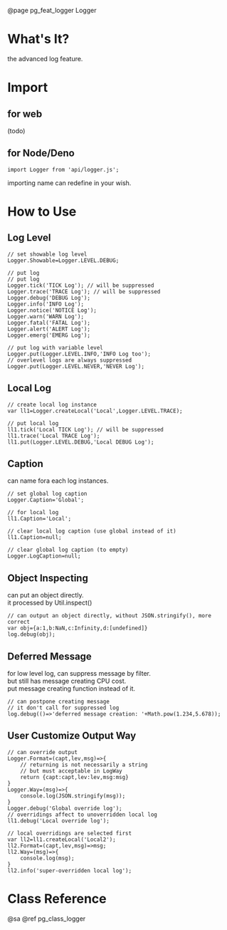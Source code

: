 ﻿@page pg_feat_logger Logger

# What's It?

the advanced log feature.  

# Import

## for web

(todo)  

## for Node/Deno

```
import Logger from 'api/logger.js';
```
importing name can redefine in your wish.  

# How to Use

## Log Level

```
// set showable log level 
Logger.Showable=Logger.LEVEL.DEBUG;

// put log 
// put log 
Logger.tick('TICK Log'); // will be suppressed 
Logger.trace('TRACE Log'); // will be suppressed 
Logger.debug('DEBUG Log');
Logger.info('INFO Log');
Logger.notice('NOTICE Log');
Logger.warn('WARN Log');
Logger.fatal('FATAL Log');
Logger.alert('ALERT Log');
Logger.emerg('EMERG Log');

// put log with variable level
Logger.put(Logger.LEVEL.INFO,'INFO Log too');
// overlevel logs are always suppressed 
Logger.put(Logger.LEVEL.NEVER,'NEVER Log');
```

## Local Log

```
// create local log instance 
var ll1=Logger.createLocal('Local',Logger.LEVEL.TRACE);

// put local log 
ll1.tick('Local TICK Log'); // will be suppressed 
ll1.trace('Local TRACE Log');
ll1.put(Logger.LEVEL.DEBUG,'Local DEBUG Log');
```

## Caption

can name fora each log instances.
```
// set global log caption 
Logger.Caption='Global';

// for local log
ll1.Caption='Local';

// clear local log caption (use global instead of it)
ll1.Caption=null;

// clear global log caption (to empty) 
Logger.LogCaption=null;

```

## Object Inspecting

can put an object directly.  
it processed by Util.inspect() 

```
// can output an object directly, without JSON.stringify(), more correct   
var obj={a:1,b:NaN,c:Infinity,d:[undefined]}
log.debug(obj);
```


## Deferred Message

for low level log, can suppress message by filter.  
but still has message creating CPU cost.  
put message creating function instead of it.  

```
// can postpone creating message 
// it don't call for suppressed log 
log.debug(()=>'deferred message creation: '+Math.pow(1.234,5.678));
```


## User Customize Output Way

```
// can override output 
Logger.Format=(capt,lev,msg)=>{
	// returning is not necessarily a string 
	// but must acceptable in LogWay 
	return {capt:capt,lev:lev,msg:msg}
}
Logger.Way=(msg)=>{
	console.log(JSON.stringify(msg));
}
Logger.debug('Global override log');
// overridings affect to unoverridden local log 
ll1.debug('Local override log');

// local overridings are selected first 
var ll2=ll1.createLocal('Local2');
ll2.Format=(capt,lev,msg)=>msg;
ll2.Way=(msg)=>{
	console.log(msg);
}
ll2.info('super-overridden local log');
```

# Class Reference

@sa @ref pg_class_logger
